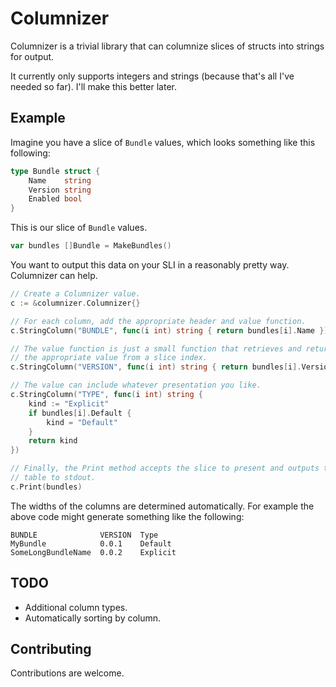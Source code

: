 # Columnizer

Columnizer is a trivial library that can columnize slices of structs into strings for output.

It currently only supports integers and strings (because that's all I've needed so far). I'll make this better later.

## Example

Imagine you have a slice of `Bundle` values, which looks something like this following:

```go
type Bundle struct {
	Name    string
	Version string
	Enabled bool
}
```

This is our slice of `Bundle` values.

```go
var bundles []Bundle = MakeBundles()
```

You want to output this data on your SLI in a reasonably pretty way. Columnizer can help.

```go
// Create a Columnizer value.
c := &columnizer.Columnizer{}

// For each column, add the appropriate header and value function.
c.StringColumn("BUNDLE", func(i int) string { return bundles[i].Name })

// The value function is just a small function that retrieves and returns
// the appropriate value from a slice index.
c.StringColumn("VERSION", func(i int) string { return bundles[i].Version })

// The value can include whatever presentation you like.
c.StringColumn("TYPE", func(i int) string {
    kind := "Explicit"
    if bundles[i].Default {
        kind = "Default"
    }
    return kind
})

// Finally, the Print method accepts the slice to present and outputs the
// table to stdout.
c.Print(bundles)
```

The widths of the columns are determined automatically. For example the above code might generate something like the following:

```
BUNDLE              VERSION  Type
MyBundle            0.0.1    Default
SomeLongBundleName  0.0.2    Explicit
```

## TODO

* Additional column types.
* Automatically sorting by column.

## Contributing

Contributions are welcome.
